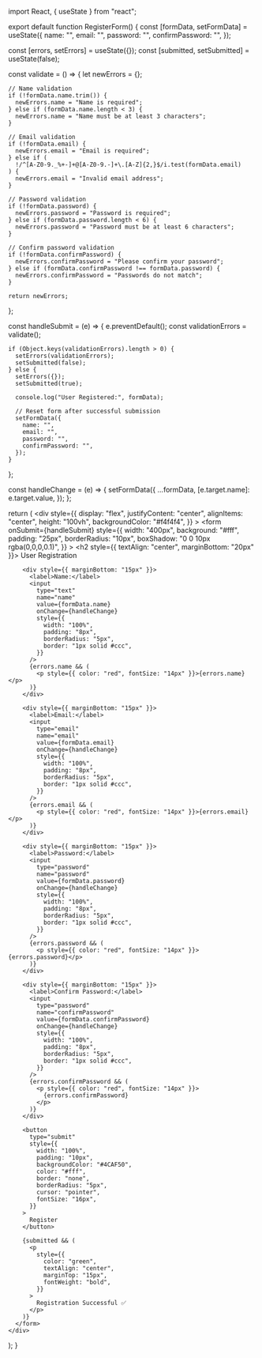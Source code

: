 import React, { useState } from "react";

export default function RegisterForm() {
  const [formData, setFormData] = useState({
    name: "",
    email: "",
    password: "",
    confirmPassword: "",
  });

  const [errors, setErrors] = useState({});
  const [submitted, setSubmitted] = useState(false);

  const validate = () => {
    let newErrors = {};

    // Name validation
    if (!formData.name.trim()) {
      newErrors.name = "Name is required";
    } else if (formData.name.length < 3) {
      newErrors.name = "Name must be at least 3 characters";
    }

    // Email validation
    if (!formData.email) {
      newErrors.email = "Email is required";
    } else if (
      !/^[A-Z0-9._%+-]+@[A-Z0-9.-]+\.[A-Z]{2,}$/i.test(formData.email)
    ) {
      newErrors.email = "Invalid email address";
    }

    // Password validation
    if (!formData.password) {
      newErrors.password = "Password is required";
    } else if (formData.password.length < 6) {
      newErrors.password = "Password must be at least 6 characters";
    }

    // Confirm password validation
    if (!formData.confirmPassword) {
      newErrors.confirmPassword = "Please confirm your password";
    } else if (formData.confirmPassword !== formData.password) {
      newErrors.confirmPassword = "Passwords do not match";
    }

    return newErrors;
  };

  const handleSubmit = (e) => {
    e.preventDefault();
    const validationErrors = validate();

    if (Object.keys(validationErrors).length > 0) {
      setErrors(validationErrors);
      setSubmitted(false);
    } else {
      setErrors({});
      setSubmitted(true);

      console.log("User Registered:", formData);

      // Reset form after successful submission
      setFormData({
        name: "",
        email: "",
        password: "",
        confirmPassword: "",
      });
    }
  };

  const handleChange = (e) => {
    setFormData({
      ...formData,
      [e.target.name]: e.target.value,
    });
  };

  return (
    <div
      style={{
        display: "flex",
        justifyContent: "center",
        alignItems: "center",
        height: "100vh",
        backgroundColor: "#f4f4f4",
      }}
    >
      <form
        onSubmit={handleSubmit}
        style={{
          width: "400px",
          background: "#fff",
          padding: "25px",
          borderRadius: "10px",
          boxShadow: "0 0 10px rgba(0,0,0,0.1)",
        }}
      >
        <h2 style={{ textAlign: "center", marginBottom: "20px" }}>
          User Registration
        </h2>

        <div style={{ marginBottom: "15px" }}>
          <label>Name:</label>
          <input
            type="text"
            name="name"
            value={formData.name}
            onChange={handleChange}
            style={{
              width: "100%",
              padding: "8px",
              borderRadius: "5px",
              border: "1px solid #ccc",
            }}
          />
          {errors.name && (
            <p style={{ color: "red", fontSize: "14px" }}>{errors.name}</p>
          )}
        </div>

        <div style={{ marginBottom: "15px" }}>
          <label>Email:</label>
          <input
            type="email"
            name="email"
            value={formData.email}
            onChange={handleChange}
            style={{
              width: "100%",
              padding: "8px",
              borderRadius: "5px",
              border: "1px solid #ccc",
            }}
          />
          {errors.email && (
            <p style={{ color: "red", fontSize: "14px" }}>{errors.email}</p>
          )}
        </div>

        <div style={{ marginBottom: "15px" }}>
          <label>Password:</label>
          <input
            type="password"
            name="password"
            value={formData.password}
            onChange={handleChange}
            style={{
              width: "100%",
              padding: "8px",
              borderRadius: "5px",
              border: "1px solid #ccc",
            }}
          />
          {errors.password && (
            <p style={{ color: "red", fontSize: "14px" }}>{errors.password}</p>
          )}
        </div>

        <div style={{ marginBottom: "15px" }}>
          <label>Confirm Password:</label>
          <input
            type="password"
            name="confirmPassword"
            value={formData.confirmPassword}
            onChange={handleChange}
            style={{
              width: "100%",
              padding: "8px",
              borderRadius: "5px",
              border: "1px solid #ccc",
            }}
          />
          {errors.confirmPassword && (
            <p style={{ color: "red", fontSize: "14px" }}>
              {errors.confirmPassword}
            </p>
          )}
        </div>

        <button
          type="submit"
          style={{
            width: "100%",
            padding: "10px",
            backgroundColor: "#4CAF50",
            color: "#fff",
            border: "none",
            borderRadius: "5px",
            cursor: "pointer",
            fontSize: "16px",
          }}
        >
          Register
        </button>

        {submitted && (
          <p
            style={{
              color: "green",
              textAlign: "center",
              marginTop: "15px",
              fontWeight: "bold",
            }}
          >
            Registration Successful ✅
          </p>
        )}
      </form>
    </div>
  );
}
